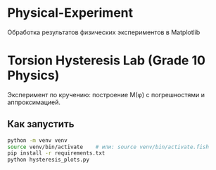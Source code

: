 # Physical-Experiment
Обработка результатов физических экспериментов в Matplotlib

# Torsion Hysteresis Lab (Grade 10 Physics)

Эксперимент по кручению: построение M(φ) с погрешностями и аппроксимацией.

## Как запустить
```bash
python -m venv venv
source venv/bin/activate    # или: source venv/bin/activate.fish
pip install -r requirements.txt
python hysteresis_plots.py
